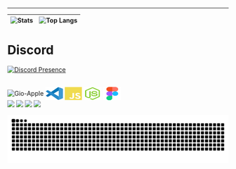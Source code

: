 ---
| ![Stats](https://github-readme-stats.vercel.app/api?username=GiPeta&count_private=true&show_icons=true&title_color=246bce&text_color=ffffff&bg_color=151515&include_all_commits=true&hide_border=true&hide_title=true) | ![Top Langs](https://github-readme-stats.vercel.app/api/top-langs/?username=GiPeta&count_private=true&show_icons=true&layout=compact&title_color=246bced&text_color=ffffff&bg_color=151515&hide_border=true) |
| ------------- | ------------- |

# Discord
[![Discord Presence](https://lanyard.cnrad.dev/api/960713584436973589)](https://discord.com/users/960713584436973589)

</div>
  <div style="display: inline_block"><br>
  <img align="center" alt="Gio-Apple" height="30" width="30" src="https://i.imgur.com/gTCEJM3.png">
  <img align="center" alt="Gio-VScode" height="30" width="40" src="https://github.com/devicons/devicon/blob/master/icons/vscode/vscode-original.svg">
  <img align="center" alt="Gio-Js" height="30" width="40" src="https://raw.githubusercontent.com/devicons/devicon/master/icons/javascript/javascript-plain.svg">
  <img align="center" alt="Gio-Node" height="30" width="40" src="https://github.com/devicons/devicon/blob/master/icons/nodejs/nodejs-original.svg">
  <img align="center" alt="Gio-Figma" height="30" width="40" src="https://github.com/devicons/devicon/blob/master/icons/figma/figma-original.svg">
</div>
 
 <div> 
  <a href="https://instagram.com/giovanni_0204" target="_blank"><img src="https://img.shields.io/badge/-Instagram-%23E4405F?style=for-the-badge&logo=instagram&logoColor=white" target="_blank"></a>
 <a href="https://discord.gg/QSnrfYkMAA" target="_blank"><img src="https://img.shields.io/badge/Discord-7289DA?style=for-the-badge&logo=discord&logoColor=white" target="_blank"></a> 
  <a href = "mailto:giovannipereiradev@gmail.com"><img src="https://img.shields.io/badge/-Gmail-%23333?style=for-the-badge&logo=gmail&logoColor=white" target="_blank"></a>
  <a href="https://www.deezer.com/br/profile/1675428066" target="_blank"><img src="https://img.shields.io/badge/Deezer-FEAA2D?style=for-the-badge&logo=deezer&logoColor=white" target="_blank"></a> 
  
  ![Snake animation](https://github.com/GiPeTa/GiPeTa/blob/output/github-contribution-grid-snake.svg)
  
</div>
